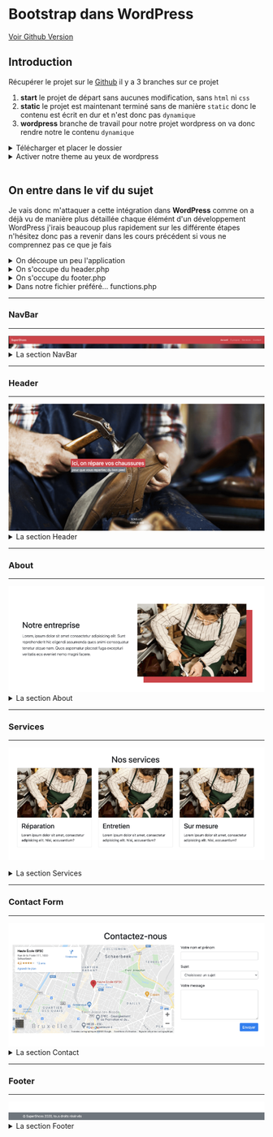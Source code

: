 # Bootstrap dans WordPress

[Voir Github Version](https://github.com/Poulycroc/lessons-isfsc/blob/master/courses/09__integration_cordonnier.md)<br>
<!-- [le projet 'montheme' complet](https://github.com/Poulycroc/lessons-isfsc/tree/master/wordpress/montheme) -->

## Introduction

Récupérer le projet sur le [Github](https://github.com/gregholvoet/supershoes)
il y a 3 branches sur ce projet 
1. **start** le projet de départ sans aucunes modification, sans `html` ni `css`
2. **static** le projet est maintenant terminé sans de manière `static` donc le contenu est écrit en dur et n'est donc pas `dynamique`
3. **wordpress** branche de travail pour notre projet wordpress on va donc rendre notre le contenu `dynamique` 

<details>
<summary>Télécharger et placer le dossier</summary>

1. on va donc se rendre sur [le Github](https://github.com/gregholvoet/supershoes) et sélectionner la branche `static`<br><img src=".screenshots/Screenshot 2022-11-29 at 11.55.35.png" alt="selcetionner la banche static">
2. télécharger cette branche dans l'onglet **Code** > **Download Zip**<br><img src=".screenshots/Screenshot 2022-11-29 at 12.06.13.png" alt="télécharger la branche static">
3. on va simplement placer le dossier télécharger dans notre **wordpress** > **wp-content** > **themes** et renommer le dossier en "supershoes"<br><img src=".screenshots/Screenshot 2022-11-29 at 12.10.04.png" alt="placer le dossier dans themes">
</details>
<details>
<summary>Activer notre theme au yeux de wordpress</summary>

A la racine de notre nouveau projet on va ajouter `2 nouveaux fichiers` 
1. **functions.php** 
2. **style.css**

et finalement modifier le **index.html** en **index.php** 

dans notre fichier **style.css** on va simplement ajouter le nom de notre theme
```css
/*
Theme Name: Super Shoes
*/
```

c'est parti il ne reste plus qu'a activer notre theme<br><img src=".screenshots/Screenshot 2022-11-29 at 12.30.33.png" alt="activer notre nouveau theme">

</details>
<br>

## On entre dans le vif du sujet
Je vais donc m'attaquer a cette intégration dans **WordPress** comme on a déjà vu de manière plus détaillée chaque élémént d'un développement WordPress j'irais beaucoup plus rapidement sur les différente étapes n'hésitez donc pas a revenir dans les cours précédent si vous ne comprennez pas ce que je fais 

<details>
<summary>On découpe un peu l'application</summary>

---
on va déjà commencer par séparer notre header et footer du corps de notre theme histoire d'avoir quelque chose de plus propre..
on créer donc 2 fichiers
1. **header.php** qui va donc accueillir la partie `<head></head>` et `<header></header>` (dans la quel on a notre navigation)
2. **footer.php** qui va donc accueillir la partie `<footer></footer>`

dans notre fichier `index.php` on récupère
```html
<html lang="fr">
<head>
  <meta charset="UTF-8">
  <meta http-equiv="X-UA-Compatible" content="IE=edge">
  <meta name="viewport" content="width=device-width, initial-scale=1.0">
  <title>Exercice Landingpage</title>
  <link href="https://cdn.jsdelivr.net/npm/bootstrap@5.2.2/dist/css/bootstrap.min.css" rel="stylesheet" integrity="sha384-Zenh87qX5JnK2Jl0vWa8Ck2rdkQ2Bzep5IDxbcnCeuOxjzrPF/et3URy9Bv1WTRi" crossorigin="anonymous">
  <link rel="stylesheet" href="css/style.css">
</head>
<body>
  <header class="sticky-top">
    <nav class="navbar navbar-expand-lg navbar-dark bg-primary">
      <div class="container-fluid">
        <a class="navbar-brand" href="#">SuperShoes</a>
        <button class="navbar-toggler" type="button" data-bs-toggle="collapse" data-bs-target="#navbarSupportedContent" aria-controls="navbarSupportedContent" aria-expanded="false" aria-label="Toggle navigation">
          <span class="navbar-toggler-icon"></span>
        </button>
        <div class="collapse navbar-collapse" id="navbarSupportedContent">
          <ul class="navbar-nav me-auto mb-2 mb-lg-0">
            <li class="nav-item"><a class="nav-link active" aria-current="page" href="#">Accueil</a></li>
            <li class="nav-item"><a class="nav-link" href="#">À propos</a></li>
            <li class="nav-item"><a class="nav-link" href="#">Services</a></li>
            <li class="nav-item"><a class="nav-link" href="#">Contact</a></li>
          </ul>
        </div>
      </div>
    </nav>
  </header>
```
qu'on placer dans le fichier `header.php`
opn va évidement penser a y mettre la function `get_header()` a la place de que l'on vient de retirer
```php
<?php get_header(); ?>
```

pour le footer pareil!.. on récupère:
```html
  <script src="https://code.jquery.com/jquery-3.6.1.min.js" integrity="sha256-o88AwQnZB+VDvE9tvIXrMQaPlFFSUTR+nldQm1LuPXQ=" crossorigin="anonymous"></script>
  <script src="https://cdn.jsdelivr.net/npm/bootstrap@5.2.2/dist/js/bootstrap.bundle.min.js" integrity="sha384-OERcA2EqjJCMA+/3y+gxIOqMEjwtxJY7qPCqsdltbNJuaOe923+mo//f6V8Qbsw3" crossorigin="anonymous"></script>
  <script src="js/script.js"></script>
</body>
</html>
```
que l'on va placer dans `footer.php` on oublie évidement pas non plus de remplacer ce code par la function `get_footer()`
```php
<?php get_footer(); ?>
```

je me retrouve donc avec ça:
  <details>
  <summary>index.php</summary>

  ---
  ```php
  <?php get_header(); ?>

    <main>
      <section class="hero" id="home">
        <header>
          <h1 class="visually-hidden">SuperShoes</h1>
          <p class="h1 text-white">
            <span class="bg-primary">Ici, on répare vos chaussures</span><br>
            <small class="bg-secondary">pour que vous repartiez du bon pied</small>
          </p>
          <a href="#about" class="please-scroll">Scrollez vers le bas</a>
        </header>
      </section>
      <section class="container section about" id="about">
        <div class="row align-items-center">
          <div class="col-md">
            <header>
              <h2 class="mb-3">Notre entreprise</h2>
            </header>
            <p class="lead">
              Lorem, ipsum dolor sit amet consectetur adipisicing elit. Sunt reprehenderit hic eligendi assumenda quos animi consequatur tenetur atque nam. Quos aspernatur placeat fuga excepturi veritatis eos eveniet nemo magni facere.
            </p>
          </div>
          <div class="col-md">
            <img class="img-fluid" src="images/about.jpg" alt="cordonnier au travail">
          </div>
        </div>
      </section>
      <section class="container section services" id="services">
        <header>
          <h2 class="text-center mb-3">Nos services</h2>
        </header>
        <div class="row">
          <div class="col-sm">
            <div class="card">
              <img src="images/cordonnier.jpg" class="card-img-top" alt="...">
              <div class="card-body">
                <h3 class="card-title h5">Réparation</h3>
                <p class="card-text">Lorem ipsum dolor sit amet, consectetur adipisicing elit. Nisi, accusantium?</p>
              </div>
            </div>
          </div>
          <div class="col-sm">
            <div class="card">
              <img src="images/cordonnier.jpg" class="card-img-top" alt="...">
              <div class="card-body">
                <h3 class="card-title h5">Entretien</h3>
                <p class="card-text">Lorem ipsum dolor sit amet, consectetur adipisicing elit. Nisi, accusantium?</p>
              </div>
            </div>
          </div>
          <div class="col-sm">
            <div class="card">
              <img src="images/cordonnier.jpg" class="card-img-top" alt="...">
              <div class="card-body">
                <h3 class="card-title h5">Sur mesure</h3>
                <p class="card-text">Lorem ipsum dolor sit amet, consectetur adipisicing elit. Nisi, accusantium?</p>
              </div>
            </div>
          </div>
        </div>
      </section>
      <div class="container section contact" id="contact">
        <header>
          <h2 class="text-center mb-3">Contactez-nous</h2>
        </header>
        <div class="row">
          <form action="#" class="col-md">
            <p class="form-group">
              <label for="name">Votre nom et prénom</label>
              <input name="name" id="name" type="text" class="form-control">
            </p>
            <p class="form-group">
              <label for="subject">Sujet</label>
              <select name="subject" id="subject" class="form-control">
                <option value="0">Choisissez un sujet</option>
                <option value="devis">Demande de devis</option>
                <option value="question">Question</option>
                <option value="other">Autres</option>
              </select>
            </p>
            <p class="form-group">
              <label for="message">Votre message</label>
              <textarea name="message" id="message" class="form-control" rows="5"></textarea>
            </p>
            <p class="text-right">
              <button class="btn btn-primary">Envoyer</button>
            </p>
          </form>
          <iframe src="https://www.google.com/maps/embed?pb=!1m18!1m12!1m3!1d10987.242951252556!2d4.37044401754503!3d50.85271187329156!2m3!1f0!2f0!3f0!3m2!1i1024!2i768!4f13.1!3m3!1m2!1s0x47c3c370c43d6195%3A0x94b0e4b9ad97de02!2sHaute%20%C3%89cole%20ISFSC!5e0!3m2!1sfr!2sbe!4v1602328508492!5m2!1sfr!2sbe" class="col-md-8 contact-map" style="border:0;" allowfullscreen="" aria-hidden="false" tabindex="0"></iframe>
        </div>
      </div>
    </main>

  <?php get_footer(); ?>
  ```
  ---
  </details>
  <details>
  <summary>header.php</summary>

  ---
  ```html
  <html lang="fr">
  <head>
    <meta charset="UTF-8">
    <meta http-equiv="X-UA-Compatible" content="IE=edge">
    <meta name="viewport" content="width=device-width, initial-scale=1.0">
    <title>Exercice Landingpage</title>
    <link href="https://cdn.jsdelivr.net/npm/bootstrap@5.2.2/dist/css/bootstrap.min.css" rel="stylesheet" integrity="sha384-Zenh87qX5JnK2Jl0vWa8Ck2rdkQ2Bzep5IDxbcnCeuOxjzrPF/et3URy9Bv1WTRi" crossorigin="anonymous">
    <link rel="stylesheet" href="css/style.css">
  </head>
  <body>
    <header class="sticky-top">
      <nav class="navbar navbar-expand-lg navbar-dark bg-primary">
        <div class="container-fluid">
          <a class="navbar-brand" href="#">SuperShoes</a>
          <button class="navbar-toggler" type="button" data-bs-toggle="collapse" data-bs-target="#navbarSupportedContent" aria-controls="navbarSupportedContent" aria-expanded="false" aria-label="Toggle navigation">
            <span class="navbar-toggler-icon"></span>
          </button>
          <div class="collapse navbar-collapse" id="navbarSupportedContent">
            <ul class="navbar-nav me-auto mb-2 mb-lg-0">
              <li class="nav-item"><a class="nav-link active" aria-current="page" href="#">Accueil</a></li>
              <li class="nav-item"><a class="nav-link" href="#">À propos</a></li>
              <li class="nav-item"><a class="nav-link" href="#">Services</a></li>
              <li class="nav-item"><a class="nav-link" href="#">Contact</a></li>
            </ul>
          </div>
        </div>
      </nav>
    </header>
  ```
  ---
  </details>
  <details>
  <summary>footer.php</summary>
  
  ---
  ```html
    <script src="https://code.jquery.com/jquery-3.6.1.min.js" integrity="sha256-o88AwQnZB+VDvE9tvIXrMQaPlFFSUTR+nldQm1LuPXQ=" crossorigin="anonymous"></script>
    <script src="https://cdn.jsdelivr.net/npm/bootstrap@5.2.2/dist/js/bootstrap.bundle.min.js" integrity="sha384-OERcA2EqjJCMA+/3y+gxIOqMEjwtxJY7qPCqsdltbNJuaOe923+mo//f6V8Qbsw3" crossorigin="anonymous"></script>
    <script src="js/script.js"></script>
  </body>
  </html>
  ```
  ---
  </details>
  
  ---
</details>

<details>
<summary>On s'occupe du header.php</summary>

---
comme vu dans le cours je vais avoir besoin d'ajouter pas mal de petit élément de functions propre a wordpress

```php
<!DOCTYPE html>
<html <?php language_attributes(); ?>>
<head>
  <meta charset="UTF-8">
  <meta http-equiv="X-UA-Compatible" content="IE=edge">
  <meta name="viewport" content="width=device-width, initial-scale=1.0">
  <?php wp_head(); ?>
</head>
<body <?php body_class(); ?>>
  <?php wp_body_open(); ?>
  
  <header class="sticky-top">
    <nav class="navbar navbar-expand-lg navbar-dark bg-primary">
      <div class="container-fluid">
        <a class="navbar-brand" href="<?php echo home_url('/') ?>"><?php bloginfo('name'); ?></a>
        <button class="navbar-toggler" type="button" data-bs-toggle="collapse" data-bs-target="#navbarSupportedContent" aria-controls="navbarSupportedContent" aria-expanded="false" aria-label="Toggle navigation">
          <span class="navbar-toggler-icon"></span>
        </button>
        <div class="collapse navbar-collapse" id="navbarSupportedContent">
          <ul class="navbar-nav me-auto mb-2 mb-lg-0">
            <li class="nav-item"><a class="nav-link active" aria-current="page" href="#">Accueil</a></li>
            <li class="nav-item"><a class="nav-link" href="#">À propos</a></li>
            <li class="nav-item"><a class="nav-link" href="#">Services</a></li>
            <li class="nav-item"><a class="nav-link" href="#">Contact</a></li>
          </ul>
        </div>
      </div>
    </nav>
  </header>
```

1. remplacer l'attribu `lang` de notre balise `<html>` pour le rendre dynamique
2. on retir notre balise `<title></title>` puisqu'elle sera chargnée dans `functions.php`
3. on supprime les lignes `<link />` qui chargent le css de bootstrap et notre css custom
4. on ajoute `<?php wp_head(); ?>` pour charger le header de worpress
5. on va customiser le lien `navbar-brand` avec `bloginfo()` et `home_url()`
6. on ajoute `body_class()` au cas ou on aurait besoin dans notre design
7. ajoute finalement `wp_body_open()` pour prévenir wordpress qu'on ouvre le body a cet endroit
---
</details>
<details>
<summary>On s'occupe du footer.php</summary>

---
dans le footer ça ira un peu plus vite

```php
  <footer class="bg-secondary">
    <div class="container text-light py-2">
      &copy; SuperShoes 2022, tous droits résérvés
    </div>
  </footer>

  <?php wp_footer(); ?>
</body>
</html>
```

1. retirer toutes les lignes de `<scripts>` (on les ajoutera dans functions.php)
2. ajouter la function `wp_footer()`
---
</details>
<details>
<summary>Dans notre fichier préféré... functions.php</summary>

---
pour ce theme si j'ai envie de cahrger mes style perso directement dans `functions.php` pour vous montrer comment ça marche


```php
<?php

add_theme_support('title-tag'); // support de mon title tag
add_theme_support('post-thumbnails'); // support du thumbnail sur mes articles
add_theme_support('menus'); // support des menus WordPress

function wpbootstrap_styles_scripts() {
  wp_enqueue_style('bootstrap', 'https://cdn.jsdelivr.net/npm/bootstrap@5.2.2/dist/css/bootstrap.min.css');
  wp_enqueue_style('style', get_template_directory_uri() .'/css/style.css', ['bootstrap'], true);

  wp_enqueue_script('jquery');
  wp_enqueue_script('bootstrap-bundle', 'https://cdn.jsdelivr.net/npm/bootstrap@5.2.2/dist/js/bootstrap.bundle.min.js', false, '1.0.0', true);
  wp_enqueue_script('scripts', get_template_directory_uri().'/js/script.js', ['jquery'], '1.0.0', true);
}
add_action('wp_enqueue_scripts', 'wpbootstrap_styles_scripts');
```

1. J'ajoute mes `add_theme_support()`
2. j'ajoute `wpbootstrap_styles_scripts()` dans le quel je charge `bootstrap` **css** et **bundle** 

donc si jamais:
```php
wp_enqueue_style('style', get_template_directory_uri() .'/css/style.css', ['bootstrap'], true);
```
la je charge mon style perso en lui précisent qu'il a besoin de "bootstrap" avant d'être chargé.. même chose pour nos script js perso, sauf que lui il a besoin de [jQuery](https://jquery.com/)
```php
wp_enqueue_script('scripts', get_template_directory_uri().'/js/script.js', ['jquery'], '1.0.0', true);
```

on peut aussi remarquer que pour `jQuery` je n'ai pas eu besoind de préciser a wordpress ou le trouver, c'est simplement parcequ'il embarque cette librairie directement avec lui donc il l'a connait

---
</details>

---
### NavBar
---
<img src=".screenshots/Screenshot 2022-11-28 at 10.08.28.png" alt="découpage maquette navbar">
<details>
<summary>La section NavBar</summary>

la seul chose a faire ici c'est de se rendre dans les réglages:<br><img src=".screenshots/Screenshot 2022-12-04 at 23.43.22.png" alt="changer le titre de l'app"><br>

en suite partout ou l'on retrouvera "SuperShoes" on aura juste a mettre:
```php
<?php echo bloginfo('name'); ?>
```
ce qui retrounera par défaut le titre de notre site
</details>

---
### Header
---
<img src=".screenshots/Screenshot 2022-11-28 at 10.08.46.png" alt="découpage maquette header">
<details>
<summary>La section Header</summary>

pour le moment dans la section **header** j'ai un html qui ressemble a ça..
```html
<section class="hero" id="home">
  <header>
    <h1 class="visually-hidden">SuperShoes</h1>
    <p class="h1 text-white">
      <span class="bg-primary">Ici, on répare vos chaussures</span><br>
      <small class="bg-secondary">pour que vous repartiez du bon pied</small>
    </p>
    <a href="#about" class="please-scroll">Scrollez vers le bas</a>
  </header>
</section>
```

j'aimerais évidement pouvoir rendre le contenu dynamique... je vais avoir **4 sections distincte** 
1. `main-title` "Ici, on répare vos chaussures"
2. `under-title` "pour que vous repartiez du bon pied"
3. `scroll-label` "Scrollez vers le bas"
4. `background-url` l'image en arrière plant

(oui c'est moi qui ai inventé les termes) j'ai plusieur solutions pour le faire mais pour cette section de page si je vais opter pour la création `d'une page admin`.. dans mon `functions.php` (que j'aime tant) je vais ajouter une nouvelle **function** qui va utiliser la méthode [add_menu_page()](https://developer.wordpress.org/reference/functions/add_menu_page/) de wordpress 

dans mon fichier `functions.php` j'ajoute: 
```php
function my_admin_menu() {
	add_menu_page(
		'Header hero', // nom de mon menu
		'Header hero', // nom affiché dans la sidebar de l'admin wordpress
		'manage_options', // la capacité requise pour que ce menu soit affiché à l'utilisateur.
		'sample-page', // le slug (donc l'url dans l'admin)
		'my_admin_page__header_hero__contents', // notre function qui va construire la page
		'dashicons-schedule', // l'icone dans la side bar
		3
	);
}
add_action( 'admin_menu', 'my_admin_menu' );

function my_admin_page__header_hero__contents() {
  echo '<h1>COUCOU</h1>';
}
```
ce qui devrait me permettre d'afficher: <br><img src=".screenshots/Screenshot 2022-12-04 at 23.17.14.png" alt="admin menu page" /><br>

c'est cool évidement mais ça ne me permet pas encore de pouvoir entrer les donnée que je veux ni même de pouvoir les récuperer dans le html de mon theme

la première chose que je vais devoir faire c'est donc créer un formulaire directement dans ma function `my_admin_page__header_hero__contents()`, voici le code complet pour ma page d'option du hero header
```php
function my_admin_menu() {
	add_menu_page(
		'Header hero', // nom de mon menu
		'Header hero', // nom affiché dans la sidebar de l'admin wordpress
		'manage_options', // la capacité requise pour que ce menu soit affiché à l'utilisateur.
		'sample-page', // le slug (donc l'url dans l'admin)
		'my_admin_page__header_hero__contents', // notre function qui va construire la page
		'dashicons-schedule', // l'icone dans la side bar
		3
	);
}
add_action( 'admin_menu', 'my_admin_menu' );

function my_admin_page__header_hero__contents() {
  // ici je vérifie que que le contenu a bien été modifier 
  // si ce n'est pas le cas.. pas besoin d'enregistrer
  if( $_POST['updated'] === 'true' ){ 

    // si mon contenu a bien été enregistré je vérifie que mon fomulaire existe bien
    if( ! isset( $_POST['header-hero_form'] ) || ! wp_verify_nonce( $_POST['header-hero_form'], 'header-hero_update' ) ){ 
      // si ce n'est pas le cas je retourne une erreur  
    ?>
      <div class="error">
        <p>Sorry, your nonce was not correct. Please try again.</p>
      </div> <?php
      exit;
    } else {
      // si toute les vérifications se sont bien passée j'enregistre mes données

      // 
      // dans cette section je vais simplement récupérer les champs de mon formulaire 
      // "main-title", "under-title", "scroll-label", "background-url"
      // et demander a worpress de les traiter.. en suite j'enregistre ça dans une variable pour chaque champs
      // 
      $mainTitle = sanitize_text_field( $_POST['main-title'] ); 
      $underTitle = sanitize_text_field( $_POST['under-title'] );
      $scrollLabel = sanitize_text_field( $_POST['scroll-label'] );
      $backgroundUrl = sanitize_text_field( $_POST['background-url'] );
      //
      
      // 
      // dans cette section je récupère les variable que j'ai enregistré avant 
      // et je les stock dans une "option" wordpress option que je pourrais récupérer plus tard en fonction de mes besoin
      // avec "get_option" suivi du nom de mon options
      //
      // donc pour enregistrer l'option j'utilise "update_option" pour la récuperer j'utilise "get_option"
      // 
      update_option('header-hero_main-title', $mainTitle );
      update_option('header-hero_under-title', $underTitle );
      update_option('header-hero_scroll-label', $scrollLabel );
      update_option('header-hero_background-url', $backgroundUrl );
      //
    }
  } ?>
  <div class="wrap">
    <h2><?php
      // je récupère le titre de ma page admin dans mon cas "Header hero"
      // c'est la 2eme ligne de "add_menu_page()"
      echo get_admin_page_title();
    ?></h2>
    <form method="POST">
      <input type="hidden" name="updated" value="true" />
      <?php 
        // ici je j'ajoute mon "vérificateur" en utilisant la function "wp_nonce_field" qui permet de nomer mon formulaire
        // c'est grace a lui que je pourrais vérifier l'existance de mon formulaire d'ajout de données
        wp_nonce_field( 'header-hero_update', 'header-hero_form' ); 
      ?>
      <table class="form-table">
        <tbody>
          <tr>
            <th><label for="main-title">Main title</label></th>
            <td><input name="main-title" id="main-title" type="text" value="<?php echo get_option('header-hero_main-title'); ?>" class="regular-text" /></td>
          </tr>
          <tr>
            <th><label for="under-title">Under title</label></th>
            <td><input name="under-title" id="under-title" type="text" value="<?php echo get_option('header-hero_under-title'); ?>" class="regular-text" /></td>
          </tr>
          <tr>
            <th><label for="scroll-label">Scroll label</label></th>
            <td><input name="scroll-label" id="scroll-label" type="text" value="<?php echo get_option('header-hero_scroll-label'); ?>" class="regular-text" /></td>
          </tr>
          <tr>
            <th><label for="background-url">Background image url</label></th>
            <td><input name="background-url" id="background-url" type="text" value="<?php echo get_option('header-hero_background-url'); ?>" class="regular-text" /></td>
          </tr>
        </tbody>
      </table>
      <p class="submit">
        <?php
          // wordpress nous donne la possibilité de générer un bouton pour enregistrer les valeurs de notre formulaire
          submit_button(); 
        ?></p>
    </form>
  </div><?php 
}
```
ps: je sais c'est un code un peu avancé mais je vous encourage a tester des votre coté avec un peu moins de données peut-être quelque chose de plus simple ?

ça devrait nous donner quelque chose comme ça dans notre administration:<br><img src=".screenshots/Screenshot 2022-12-04 at 23.39.56.png" alt="notre formulaire hero header terminé"><br>

dans mon `html` maintenant il ne me reste plus qu'a changer les textes `static` par des donnée `dynamique`:
<details>
<summary>mon html d'avant:</summary>

```html
<section class="hero" id="home">
  <header>
    <h1 class="visually-hidden">SuperShoes</h1>
    <p class="h1 text-white">
      <span class="bg-primary">Ici, on répare vos chaussures</span><br>
      <small class="bg-secondary">pour que vous repartiez du bon pied</small>
    </p>
    <a href="#about" class="please-scroll">Scrollez vers le bas</a>
  </header>
</section>
```
</details>

je vais donc utiliser la même `function` que j'ai utilisé dans mon `functions.php` a savoir [get_option](https://developer.wordpress.org/reference/functions/get_option/) avec le nom du champs que je veux dans mon cas j'ai `4 champs` a récupérer ('`header-hero_background-url`', '`header-hero_main-title`', '`header-hero_under-title`', '`header-hero_scroll-label`')


ce qui me donnera ça dans mon code:
```php
<section 
  class="hero" 
  id="home" 
  style="background-image: url(<?php echo get_template_directory_uri() .'/'. get_option('header-hero_background-url'); ?>);"
>
  <header>
    <h1 class="visually-hidden"><?php echo bloginfo('name'); ?></h1>
    <p class="h1 text-white">
      <span class="bg-primary"><?php echo get_option('header-hero_main-title'); ?></span><br>
      <small class="bg-secondary"><?php echo get_option('header-hero_under-title'); ?></small>
    </p>
    <a href="#about" class="please-scroll"><?php echo get_option('header-hero_scroll-label'); ?></a>
  </header>
</section>
```
ps: j'utilise `get_template_directory_uri` pour m'assurer que le lien de mon image démarre bien du bon endroit, c'est parfait je dois juste faire un petit changement dans le `css/style.css` pour retirer le style qui chargeait le l'image a l'origine:
```css
.hero {
  background-color: #000;
  /* background-image: url(../images/cordonnier.jpg); */
  background-repeat: no-repeat;
  background-position: center;
  background-size: cover;
  background-attachment: fixed;
}
```

</details>

---
### About
---
<img src=".screenshots/Screenshot 2022-11-28 at 10.08.53.png" alt="découpage maquette about">
<details>
<summary>La section About</summary>

pour la section about je vais devoir plus tôt créer une "page" dans mon administration qui va me permettre de pouvoir gérer le **titre**, le **text** et **l'image**

1. dans mon administration je me rend dans l'onglet `pages`
2. j'ajoute une page au nom de `About` (histoire de s'y retrouver)
3. J'ajoute mon contenu dans la page en question<br><img src=".screenshots/Screenshot 2022-12-03 at 16.04.48.png" alt="page about">
4. je pense évidement a publier ma page sinon ça ne marche pas 

dans notre code on va pouvoir utiliser la function [get_page_by_title()](https://developer.wordpress.org/reference/functions/get_page_by_title/)

qui va me permettre d'aller chercher le contenu de la page en question (**content** et **thumbnail**)

<details>
<summary>mon html avant:</summary>

```html
<section class="container section about" id="about">
  <div class="row align-items-center">
    <div class="col-md">
      <header>
        <h2 class="mb-3">Notre entreprise</h2>
      </header>
      <p class="lead">
        Lorem, ipsum dolor sit amet consectetur adipisicing elit. Sunt reprehenderit hic eligendi assumenda quos animi consequatur tenetur atque nam. Quos aspernatur placeat fuga excepturi veritatis eos eveniet nemo magni facere.
      </p>
    </div>
    <div class="col-md">
      <img class="img-fluid" src="images/about.jpg" alt="cordonnier au travail">
    </div>
  </div>
</section>
```
</details>

on se retrouve donc avec un code comme celui-ci
```php
<section class="container section about" id="about">
  <div class="row align-items-center">
    <div class="col-md">
      <?php $aboutSection = get_page_by_title('about'); ?>
      <header>
        <h2 class="mb-3"><?php echo $aboutSection->post_title; ?></h2>
      </header>
      <p class="lead"><?php echo $aboutSection->post_content; ?></p>
    </div>
    <div class="col-md">
      <img class="img-fluid" src="<?php echo get_the_post_thumbnail_url($aboutSection->ID, 'medium'); ?>" alt="cordonnier au travail">
    </div>
  </div>
</section>
```

on se retrouve donc avec quelque chose comme ça:<br><img src=".screenshots/Screenshot 2022-12-03 at 16.36.22.png" alt="about section result">

</details>

---
### Services
---
<img src=".screenshots/Screenshot 2022-11-28 at 10.09.00.png" alt="découpage maquette services"><br>
<details>
<summary>La section Services</summary>

pour le moment j'ai quelque chose comme ça:<br><img src=".screenshots/Screenshot 2022-11-29 at 14.00.29.png" alt="mes services sans les images"><br>
c'est évidement problématique pour plusiers raisons

1. le contenu n'est pas mofifiable a moin d'aller le faire dans notre fichier `index.php`
2. les images manquent

ce que je propose ici c'est de rendre tout ça dynamique avec WordPress on va créer un "type d'article" que l'on va appeler `servcices`

1. on va donc se rendre dans notre fichier `functions.php` et ajouter:
```php
function create_post_type() {	 // function dans la quel j'ajouterais tous mes type de contenu
	register_post_type('services'/* le nom de mon type de contenu */, [ // tableau avec mes options 
		'labels' => [ // ça sera le nom afficher dans mon menu word press avec la traduction
			'name' => __('Services'), // __() permet a wordpress que c'est contenu de traduction
			'singular_name' => __('Services')
		],
    'supports' => ['title', 'editor', 'thumbnail'], // on precise que notre post_type support title(un titre), editor(l'éditeur de contenu) et thumbnail(une photo a la une)
		'public' => true, // c'est un post_type publique
		'has_archive' => false, // en cas de suppression on peut retrouver notre post disparu
  	'rewrite' => ['slug' => 'services'], // j'applique une réécriture d'url "services" au lieu de "slug"
		'menu_icon' => 'dashicons-clipboard' // je lui précise une icon dans la bar d'outil de l'admin wordpress
	]);
}
add_action('init', 'create_post_type');
```
ça donne ça dans l'admin wordpress<br>
<img src=".screenshots/Screenshot 2022-11-29 at 14.14.59.png" alt="post type services">

<details>
<summary>Notes</summary>

---
Je peux retrouver la liste d'icons pour les menu wordpress [ici](https://developer.wordpress.org/resource/dashicons/#clipboard)

---
</details>

on se rend maintenant dans `index.php` au niveau de nos services..
```html
<div class="row">
  <div class="col-sm">
    <div class="card">
      <img src="images/cordonnier.jpg" class="card-img-top" alt="...">
      <div class="card-body">
        <h3 class="card-title h5">Réparation</h3>
        <p class="card-text">Lorem ipsum dolor sit amet, consectetur adipisicing elit. Nisi, accusantium?</p>
      </div>
    </div>
  </div>
  <div class="col-sm">
    <div class="card">
      <img src="images/cordonnier.jpg" class="card-img-top" alt="...">
      <div class="card-body">
        <h3 class="card-title h5">Entretien</h3>
        <p class="card-text">Lorem ipsum dolor sit amet, consectetur adipisicing elit. Nisi, accusantium?</p>
      </div>
    </div>
  </div>
  <div class="col-sm">
    <div class="card">
      <img src="images/cordonnier.jpg" class="card-img-top" alt="...">
      <div class="card-body">
        <h3 class="card-title h5">Sur mesure</h3>
        <p class="card-text">Lorem ipsum dolor sit amet, consectetur adipisicing elit. Nisi, accusantium?</p>
      </div>
    </div>
  </div>
</div>
```
on remplace donc nos `3 services` par `1 seul` pour créer une boucle qui fera un appel wordpress
```html
<!-- si on a des Services on les affiches -->
  <div class="row">
    <!-- on récupère nos service et on boucle dessus -->
    <div class="col-sm">
      <div class="card">
        <!-- on va remplacer l'image --><img src="images/cordonnier.jpg" class="card-img-top" alt="...">
        <div class="card-body">
          <!-- on va remplacer le tittre --><h3 class="card-title h5">Réparation</h3>
          <!-- on va remplacer le text --><p class="card-text">Lorem ipsum dolor sit amet, consectetur adipisicing elit. Nisi, accusantium?</p>
        </div>
      </div>
    </div>
  </div>
<!-- sinon on dit qu'on travail sur une proposision bientot -->
  <h5>On a pas encore de services a vous proposer mais ça arrive !</h5>
<!-- on continue -->
```
je commence donc par ajouter mes fameux article dans l'administration de mon Wordpress comme je le ferais pour n'importe quel **articles** ici:<br><img src=".screenshots/Screenshot 2022-11-29 at 14.44.29.png" alt="créer mes articles"><br>

ensuite j'ajoute mon code php dans `index.php` comme indiqué au dessus:
```php
<?php
  $services = new WP_Query([ // je crée une variable $services
    'post_type' => 'services', // la je précise quel post_type je veux (dans mon cas "services")
    'post_status' => 'publish', // la je précise que je veux des posts qui sont publié
    'limit' => 3, // dans mon cas je n'en ai besoin que de trois
    'orderby' => 'date', // je les trie par date 
    'date' => true // je récupéère ma date
  ]);

  if ($services->have_posts()): // ici je vérifie que $services posède bien mes posts
?>
  <div class="row">
    <?php 
      while ($services->have_posts()): // la je lance ma boucle sur mes posts contenu dans services
      $services->the_post(); // la récupère mon post
    ?>
      <div class="col-sm">
        <div class="card">
          <img 
            src="<?php the_post_thumbnail_url(); ?>" // je vais chercher le lien de mon image
            class="card-img-top"
            alt="<?php the_title() ?> | service | <?php echo bloginfo('name'); ?>" // ici je crée un petit alt avec le titre du service et le nom du site
          >
          <div class="card-body">
            <h3 class="card-title h5"><?php the_title(); ?></h3> // j'intègre mon titre de service
            <p class="card-text"><?php the_content(); ?></p> // j'intègre mon contenu
          </div>
        </div>
      </div>
    <?php endwhile; ?>
  </div>
<?php else: ?>
  <h5>On a pas encore de services a vous proposer mais ça arrive !</h5>
<?php endif; ?>
```
niveau de mon template ça me donne ça:<br><img src=".screenshots/Screenshot 2022-11-29 at 14.54.02.png" alt="ce que donne la génération de mes service"><br>
niveau de mon `html` généré je me retrouve donc avec ce code la:
```html
<div class="row">
  <div class="col-sm">
    <div class="card">
      <img src="http://localhost:8888/test-wordpress/wp-content/uploads/2022/11/Screenshot-2022-11-28-at-11.43.01.png" class="card-img-top" alt="Sur mesure | service | monsite">
      <div class="card-body">
        <h3 class="card-title h5">Sur mesure</h3>
        <p class="card-text"></p><p>Jujubes oat cake cotton candy toffee pastry powder sweet fruitcake. Pudding caramels gummies marzipan gingerbread pudding carrot cake. Chocolate cake lemon drops apple pie oat cake wafer.</p>
        <p></p>
      </div>
    </div>
  </div>
  <div class="col-sm">
    <div class="card">
      <img src="http://localhost:8888/test-wordpress/wp-content/uploads/2022/11/Screenshot-2022-11-28-at-11.43.01.png" class="card-img-top" alt="Entretien | service | monsite">
      <div class="card-body">
        <h3 class="card-title h5">Entretien</h3>
        <p class="card-text"></p><p>Topping pudding wafer cookie jelly beans jelly-o gingerbread. Pie powder marzipan apple pie cake macaroon cheesecake. Soufflé brownie dessert jelly sweet roll. Marzipan gummies apple pie icing cheesecake chocolate cake apple pie.</p>
        <p></p>
      </div>
    </div>
  </div>
  <div class="col-sm">
    <div class="card">
      <img src="http://localhost:8888/test-wordpress/wp-content/uploads/2022/11/Screenshot-2022-11-28-at-11.43.01.png" class="card-img-top" alt="Réparation | service | monsite">
      <div class="card-body">
        <h3 class="card-title h5">Réparation</h3>
        <p class="card-text"></p><p>Cupcake chocolate pudding pastry gingerbread pastry candy. Chocolate bar jelly beans wafer biscuit wafer pudding sweet roll candy. Danish liquorice bonbon apple pie toffee chocolate.</p>
        <p></p>
      </div>
    </div>
  </div>
</div>
```

on pourra évidement proposer a notre client de lui faire un carousel [comme celui-ci](https://getbootstrap.com/docs/4.0/components/carousel/#with-captions) si il veut exposer plus de services a l'avenir

</details>

---
### Contact Form
---
<img src=".screenshots/Screenshot 2022-11-28 at 10.09.08.png" alt="découpage maquette contact">
<details>
<summary>La section Contact</summary>

Pour cette partie on va utiliser ce qu'on appel un [short code](https://www.wpbeginner.com/wp-tutorials/how-to-add-a-shortcode-in-wordpress/) dans WordPress ça va nous permettre de générer des petits ou grand bout de code depuis une chaine de carractère dans notre editeur d'article ou de page

par example avec (dans notre `functions.php`:
```php
function create_shortcode(){
    return "<h2>Hello world !</h2>";
}
add_shortcode('my_shortcode', 'create_shortcode');
```
on va pouvoir utiliser:
```html
[my_shortcode]
```
dans notre éditeur d'article:<br><img src=".screenshots/Screenshot 2022-12-05 at 10.07.51.png" alt="notre premier shortcode"><br>

ce qui va du coup va écire `<h2>Hello world !</h2>` dans notre content pour la page Contact par exemple mais ça peut marcher pour tout un tas d'autre article ou type d'article

pour notre formulaire de contact je vais donc créer une page `Contact` dans mon administration, ce que j'aimerais faire ici c'est ajouter du `html` directement dans mon article...

1. ajouter un block `html` avec l'option <br><img src=".screenshots/Screenshot 2022-12-05 at 10.24.27.png" alt="ajouter un block html">
2. notre page `Contact` <br><img src=".screenshots/Screenshot 2022-12-05 at 10.24.33.png" alt="notre page html">
3. ici je vais charger le 

</details>

---
### Footer
---
<img src=".screenshots/Screenshot 2022-11-28 at 10.09.15.png" alt="découpage maquette footer">
<details>
<summary>La section Footer</summary>

rien de particulier a faire ici, je pourrais évidement ajouter une option du même style que pour le hero-header... a toi de voir ce que tu veux faire pour cette partie ci
</details>
